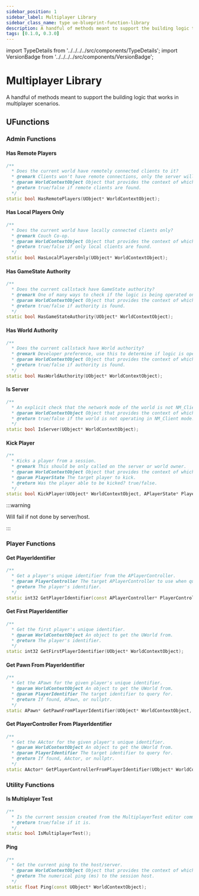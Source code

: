 ```yaml
---
sidebar_position: 1
sidebar_label: Multiplayer Library
sidebar_class_name: type ue-blueprint-function-library
description: A handful of methods meant to support the building logic that works in multiplayer scenarios.
tags: [0.1.0, 0.3.0]
---
```


import TypeDetails from '../../../../src/components/TypeDetails';
import VersionBadge from '../../../../src/components/VersionBadge';

# Multiplayer Library

<TypeDetails icon="ue-blueprint-function-library" base="UBlueprintFunctionLibrary" type="UNMultiplayerLibrary" typeExtra="/ FNMultiplayerUtils" headerFile="NexusMultiplayer/Public/NMultiplayerLibrary.h" />

A handful of methods meant to support the building logic that works in multiplayer scenarios.

## UFunctions

### Admin Functions

#### Has Remote Players

```cpp
/**
  * Does the current world have remotely connected clients to it?
  * @remark Clients won't have remote connections, only the server will.
  * @param WorldContextObject Object that provides the context of which world to operate in.
  * @return true/false if remote clients are found.
  */
static bool HasRemotePlayers(UObject* WorldContextObject);
```

#### Has Local Players Only

```cpp
/**
  * Does the current world have locally connected clients only?
  * @remark Couch Co-op.
  * @param WorldContextObject Object that provides the context of which world to operate in.
  * @return true/false if only local clients are found.
  */	
static bool HasLocalPlayersOnly(UObject* WorldContextObject);
```

#### Has GameState Authority

```cpp
/**
  * Does the current callstack have GameState authority?
  * @remark One of many ways to check if the logic is being operated on the host/server.
  * @param WorldContextObject Object that provides the context of which world to operate in.
  * @return true/false if authority is found.
  */
static bool HasGameStateAuthority(UObject* WorldContextObject);
```

#### Has World Authority

```cpp
/**
  * Does the current callstack have World authority?
  * @remark Developer preference, use this to determine if logic is operating on the host.
  * @param WorldContextObject Object that provides the context of which world to operate in.
  * @return true/false if authority is found.
  */	
static bool HasWorldAuthority(UObject* WorldContextObject);
```

#### Is Server

```cpp
/**
  * An explicit check that the network mode of the world is not NM_Client, thus either a listen server (w/ client) or a dedicated server.	 
  * @param WorldContextObject Object that provides the context of which world to operate in.
  * @return true/false if the world is not operating in NM_Client mode.
  */	
static bool IsServer(UObject* WorldContextObject);
```

#### Kick Player

```cpp
/**
  * Kicks a player from a session.
  * @remark This should be only called on the server or world owner.
  * @param WorldContextObject Object that provides the context of which world to operate in.
  * @param PlayerState The target player to kick.
  * @return Was the player able to be kicked? true/false.
  */
static bool KickPlayer(UObject* WorldContextObject, APlayerState* PlayerState);
```

:::warning

Will fail if not done by server/host.

:::

### Player Functions

#### Get PlayerIdentifier<VersionBadge version="0.3.0" branch="dev" type="header" />

```cpp
/**
  * Get a player's unique identifier from the APlayerController.
  * @param PlayerController The target APlayerController to use when querying for the player identification number.
  * @return The player's identifier.
  */
static int32 GetPlayerIdentifier(const APlayerController* PlayerController)
```

#### Get First PlayerIdentifier<VersionBadge version="0.3.0" branch="dev" type="header" />

```cpp
/**
  * Get the first player's unique identifier.
  * @param WorldContextObject An object to get the UWorld from.
  * @return The player's identifier.
  */
static int32 GetFirstPlayerIdentifier(UObject* WorldContextObject);
```

#### Get Pawn From PlayerIdentifier<VersionBadge version="0.3.0" branch="dev" type="header" />

```cpp
/**
  * Get the APawn for the given player's unique identifier.
  * @param WorldContextObject An object to get the UWorld from.
  * @param PlayerIdentifier The target identifier to query for.
  * @return If found, APawn, or nullptr.
  */	
static APawn* GetPawnFromPlayerIdentifier(UObject* WorldContextObject, const int32 PlayerIdentifier);
```

#### Get PlayerController From PlayerIdentifier<VersionBadge version="0.3.0" branch="dev" type="header" />

```cpp
/**
  * Get the AActor for the given player's unique identifier.
  * @param WorldContextObject An object to get the UWorld from.
  * @param PlayerIdentifier The target identifier to query for.
  * @return If found, AActor, or nullptr.
  */
static AActor* GetPlayerControllerFromPlayerIdentifier(UObject* WorldContextObject, const int32 PlayerIdentifier);
```

### Utility Functions

#### Is Multiplayer Test

```cpp
/**
  * Is the current session created from the MultiplayerTest editor command?
  * @return true/false if it is.
  */
static bool IsMultiplayerTest();
```

#### Ping

```cpp
/**
  * Get the current ping to the host/server.
  * @param WorldContextObject Object that provides the context of which world to operate in.
  * @return The numerical ping (ms) to the session host.
  */
static float Ping(const UObject* WorldContextObject);
```
